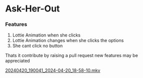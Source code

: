 # Ask-Her-Out

### Features

1. Lottie Animation when she clicks
2. Lottie Animation changes when she clicks the options
3. She cant click no button

Thats it contribute by raising a pull request new features may be appreciated


[20240420_190041_2024-04-20_18-58-10.mkv](https://github.com/nickthelegend/ask-her-out/raw/master/demo/2024-04-20%2018-58-10.mkv)
